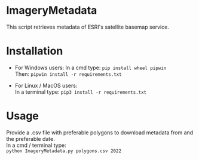 # ImageryMetadata
This script retrieves metadata of ESRI's satellite basemap service.


# Installation

- For Windows users:
In a cmd type: `pip install wheel pipwin`  
Then: `pipwin install -r requirements.txt`  

- For Linux / MacOS users:  
In a terminal type: `pip3 install -r requirements.txt`  


# Usage

Provide a .csv file with preferable polygons to download metadata from and the preferable date.  
In a cmd / terminal type:  
`python ImageryMetadata.py polygons.csv 2022`
